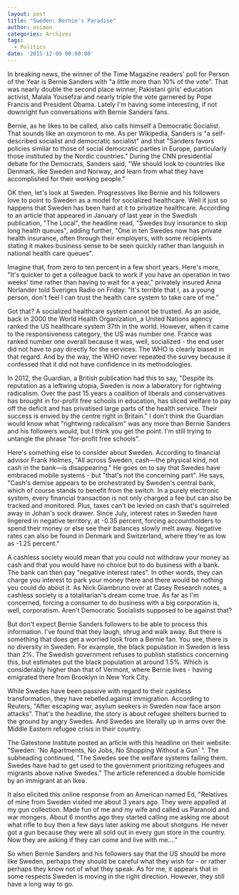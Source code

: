 ```yaml
---
layout: post
title: "Sweden: Bernie's Paradise"
author: esimon
categories: Archives
tags:
  - Politics
date: '2015-12-09 00:00:00'
---
```

In breaking news, the winner of the Time Magazine readers' poll for Person of the Year is Bernie Sanders with "a little more than 10% of the vote". That was nearly double the second place winner, Pakistani girls' education activist, Malala Yousefzai and nearly triple the vote garnered by Pope Francis and President Obama. Lately I'm having some interesting, if not downright fun conversations with Bernie Sanders fans. 

Bernie, as he likes to be called, also calls himself a Democratic Socialist. That sounds like an oxymoron to me. As per Wikipedia, Sanders is "a self-described socialist and democratic socialist" and that "Sanders favors policies similar to those of social democratic parties in Europe, particularly those instituted by the Nordic countries." During the CNN presidential debate for the Democrats, Sanders said, "We should look to countries like Denmark, like Sweden and Norway, and learn from what they have accomplished for their working people."

OK then, let's look at Sweden. Progressives like Bernie and his followers love to point to Sweden as a model for socialized healthcare. Well it just so happens that Sweden has been hard at it to privatize healthcare. According to an article that appeared in January of last year in the Swedish publication, "The Local", the headline read, "Swedes buy insurance to skip long health queues", adding further, "One in ten Swedes now has private health insurance, often through their employers, with some recipients stating it makes business sense to be seen quickly rather than languish in national health care queues". 

Imagine that, from zero to ten percent in a few short years. Here's more, "It's quicker to get a colleague back to work if you have an operation in two weeks' time rather than having to wait for a year," privately insured Anna Norlander told Sveriges Radio on Friday. "It's terrible that I, as a young person, don't feel I can trust the health care system to take care of me."  

Got that? A socialized healthcare system cannot be trusted. As an aside, back in 2000 the World Health Organization, a United Nations agency ranked the US healthcare system 37th in the world. However, when it came to the responsiveness category, the US was number one. France was ranked number one overall because it was, well, socialized - the end user did not have to pay directly for the services. The WHO is clearly biased in that regard. And by the way, the WHO never repeated the survey because it confessed that it did not have confidence in its methodologies. 

In 2012, the Guardian, a British publication had this to say, "Despite its reputation as a leftwing utopia, Sweden is now a laboratory for rightwing radicalism. Over the past 15 years a coalition of liberals and conservatives has brought in for-profit free schools in education, has sliced welfare to pay off the deficit and has privatised large parts of the health service. Their success is envied by the centre right in Britain." I don't think the Guardian would know what "rightwing radicalism" was any more than Bernie Sanders and his followers would, but I think you get the point. I'm still trying to untangle the phrase "for-profit free schools". 

Here's something else to consider about Sweden. According to financial advisor Frank Holmes, "All across Sweden, cash—the physical kind, not cash in the bank—is disappearing." He goes on to say that Swedes have embraced mobile systems - but "that's not the concerning part". He says, "Cash's demise appears to be orchestrated by Sweden's central bank, which of course stands to benefit from the switch. In a purely electronic system, every financial transaction is not only charged a fee but can also be tracked and monitored. Plus, taxes can't be levied on cash that's squirreled away in Johan's sock drawer. Since July, interest rates in Sweden have lingered in negative territory, at -0.35 percent, forcing accountholders to spend their money or else see their balances slowly melt away. Negative rates can also be found in Denmark and Switzerland, where they're as low as -1.25 percent." 

A cashless society would mean that you could not withdraw your money as cash and that you would have no choice but to do business with a bank. The bank can then pay "negative interest rates". In other words, they can charge you interest to park your money there and there would be nothing you could do about it. As Nick Giambruno over at Casey Research notes, a cashless society is a totalitarian's dream come true. As far as I'm concerned, forcing a consumer to do business with a big corporation is, well, corporatism. Aren't Democratic Socialists supposed to be against that? 

But don't expect Bernie Sanders followers to be able to process this information. I've found that they laugh, shrug and walk away. But there is something that does get a worried look from a Bernie fan. You see, there is no diversity in Sweden. For example, the black population in Sweden is less than 2%. The Swedish government refuses to publish statistics concerning this, but estimates put the black population at around 1.5%. Which is considerably higher than that of Vermont, where Bernie lives - having emigrated there from Brooklyn in New York City. 

While Swedes have been passive with regard to their cashless transformation, they have rebelled against immigration. According to Reuters, "After escaping war, asylum seekers in Sweden now face arson attacks". That's the headline, the story is about refugee shelters burned to the ground by angry Swedes. And Swedes are literally up in arms over the Middle Eastern refugee crisis in their country. 

The Gatestone Institute posted an article with this headline on their website: "Sweden: 'No Apartments, No Jobs, No Shopping Without a Gun' ". The subheading continued, "The Swedes see the welfare systems failing them. Swedes have had to get used to the government prioritizing refugees and migrants above native Swedes." The article referenced a double homicide by an immigrant at an Ikea. 

It also elicited this online response from an American named Ed, "Relatives of mine from Sweden visited me about 3 years ago. They were appalled at my gun collection. Made fun of me and my wife and called us Paranoid and war mongers. About 6 months ago they started calling me asking me about what rifle to buy then a few days later asking me about shotguns. He never got a gun because they were all sold out in every gun store in the country. Now they are asking if they can come and live with me…."

So when Bernie Sanders and his followers say that the US should be more like Sweden, perhaps they should be careful what they wish for - or rather perhaps they know not of what they speak. As for me, it appears that in some respects Sweden is moving in the right direction. However, they still have a long way to go. 

